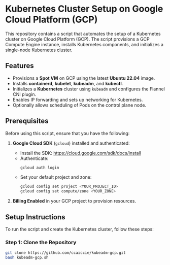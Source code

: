 # Kubernetes Cluster Setup on Google Cloud Platform (GCP)

This repository contains a script that automates the setup of a Kubernetes cluster on Google Cloud Platform (GCP). The script provisions a GCP Compute Engine instance, installs Kubernetes components, and initializes a single-node Kubernetes cluster.

## Features

- Provisions a **Spot VM** on GCP using the latest **Ubuntu 22.04** image.
- Installs **containerd**, **kubelet**, **kubeadm**, and **kubectl**.
- Initializes a **Kubernetes** cluster using `kubeadm` and configures the Flannel CNI plugin.
- Enables IP forwarding and sets up networking for Kubernetes.
- Optionally allows scheduling of Pods on the control plane node.

## Prerequisites

Before using this script, ensure that you have the following:

1. **Google Cloud SDK** (`gcloud`) installed and authenticated:
   - Install the SDK: https://cloud.google.com/sdk/docs/install
   - Authenticate: 
     ```bash
     gcloud auth login
     ```
   - Set your default project and zone:
     ```bash
     gcloud config set project <YOUR_PROJECT_ID>
     gcloud config set compute/zone <YOUR_ZONE>
     ```

2. **Billing Enabled** in your GCP project to provision resources.

## Setup Instructions

To run the script and create the Kubernetes cluster, follow these steps:

### Step 1: Clone the Repository

```bash
git clone https://github.com/ccaiccie/kubeadm-gcp.git
bash kubeadm-gcp.sh
